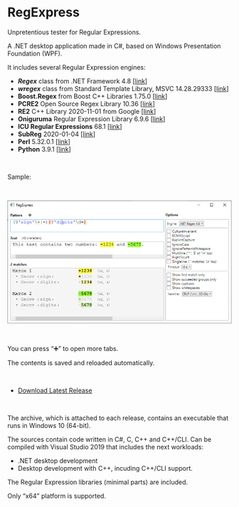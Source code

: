 # RegExpress
Unpretentious tester for Regular Expressions.

A .NET desktop application made in C#, based on Windows Presentation Foundation (WPF).

It includes several Regular Expression engines:

* **_Regex_** class from .NET Framework 4.8 \[[link](https://docs.microsoft.com/en-us/dotnet/api/system.text.regularexpressions.regex?view=netframework-4.8)\]
* **_wregex_** class from Standard Template Library, MSVC 14.28.29333 \[[link](https://docs.microsoft.com/en-us/cpp/standard-library/regex)\]
* **Boost.Regex** from Boost C++ Libraries 1.75.0 \[[link](https://www.boost.org/doc/libs/1_75_0/libs/regex/doc/html/index.html)\]
* **PCRE2** Open Source Regex Library 10.36 \[[link](https://pcre.org/)\]
* **RE2** C++ Library 2020-11-01 from Google \[[link](https://github.com/google/re2)\]
* **Oniguruma** Regular Expression Library 6.9.6 \[[link](https://github.com/kkos/oniguruma)\]
* **ICU Regular Expressions** 68.1 \[[link](http://site.icu-project.org/)\]
* **SubReg** 2020-01-04 \[[link](https://github.com/mattbucknall/subreg)\]
* **Perl** 5.32.0.1 \[[link](http://strawberryperl.com/)\]
* **Python** 3.9.1 \[[link](https://www.python.org/)\]

<br/>

Sample:

<br/>


![Screenshot of RegExpress](Misc/Screenshot2.png)

<br/>

You can press “➕” to open more tabs.

The contents is saved and reloaded automatically.

<br/>

* [Download Latest Release](https://github.com/Viorel/RegExpress/releases)

<br/>

The archive, which is attached to each release, contains an executable that runs in Windows 10 (64-bit).

The sources contain code written in C#, C, C++ and C++/CLI. Can be compiled with Visual Studio 2019 that includes the next workloads:

* .NET desktop development
* Desktop development with C++, incuding C++/CLI support.

The Regular Expression libraries (minimal parts) are included.

Only “x64” platform is supported.

<br/>
